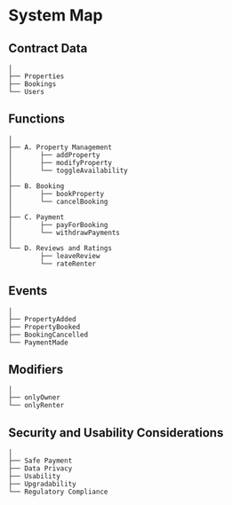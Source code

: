 
# System Map

## Contract Data
    │
    ├── Properties
    ├── Bookings
    └── Users
    
## Functions
    │
    ├── A. Property Management
    │       ├── addProperty
    │       ├── modifyProperty
    │       └── toggleAvailability
    │
    ├── B. Booking
    │       ├── bookProperty
    │       └── cancelBooking
    │
    ├── C. Payment
    │       ├── payForBooking
    │       └── withdrawPayments
    │
    └── D. Reviews and Ratings
            ├── leaveReview
            └── rateRenter
            
## Events
    │
    ├── PropertyAdded
    ├── PropertyBooked
    ├── BookingCancelled
    └── PaymentMade
    
## Modifiers
    │
    ├── onlyOwner
    └── onlyRenter
    
## Security and Usability Considerations
    │
    ├── Safe Payment
    ├── Data Privacy
    ├── Usability
    ├── Upgradability
    └── Regulatory Compliance

